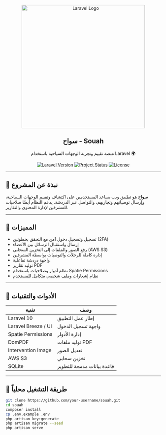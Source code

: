 <p align="center">
  <a href="https://laravel.com" target="_blank">
    <img src="https://raw.githubusercontent.com/laravel/art/master/logo-lockup/5%20SVG/2%20CMYK/1%20Full%20Color/laravel-logolockup-cmyk-red.svg" width="400" alt="Laravel Logo">
  </a>
</p>

<h2 align="center">سواح - Souah</h2>

<p align="center">
  منصة تقييم وتجربة الوجهات السياحية باستخدام Laravel 🌍
</p>

<p align="center">
  <a href="#"><img src="https://img.shields.io/badge/Laravel-10-red" alt="Laravel Version"></a>
  <a href="#"><img src="https://img.shields.io/badge/Status-Active-success" alt="Project Status"></a>
  <a href="#"><img src="https://img.shields.io/badge/License-MIT-blue.svg" alt="License"></a>
</p>

---

## 📌 نبذة عن المشروع

**سواح** هو تطبيق ويب يساعد المستخدمين على اكتشاف وتقييم الوجهات السياحية، وإرسال توصياتهم وتجاربهم، والتواصل عبر الدردشة. يدعم النظام أيضًا صلاحيات للمشرفين لإدارة المحتوى والتقارير.

---

## 🚀 المميزات

- تسجيل وتسجيل دخول آمن مع التحقق بخطوتين (2FA)
- إرسال واستقبال الرسائل بين الأعضاء
- رفع الصور والملفات إلى التخزين السحابي (AWS S3)
- إدارة كاملة للرحلات والتوصيات بواسطة المشرفين
- واجهة دردشة تفاعلية
- توليد تقارير PDF
- نظام أدوار وصلاحيات باستخدام Spatie Permissions
- نظام إشعارات وملف شخصي متكامل للمستخدم

---

## 🧰 الأدوات والتقنيات

| تقنية | وصف |
|--|--|
| Laravel 10 | إطار عمل التطبيق |
| Laravel Breeze / UI | واجهة تسجيل الدخول |
| Spatie Permissions | إدارة الأدوار |
| DomPDF | توليد ملفات PDF |
| Intervention Image | تعديل الصور |
| AWS S3 | تخزين سحابي |
| SQLite | قاعدة بيانات مدمجة للتطوير |

---

## 🔧 طريقة التشغيل محلياً

```bash
git clone https://github.com/your-username/souah.git
cd souah
composer install
cp .env.example .env
php artisan key:generate
php artisan migrate --seed
php artisan serve
